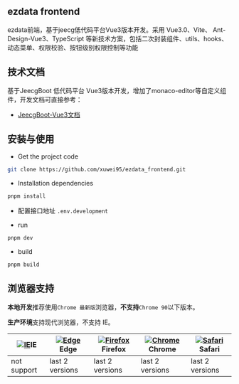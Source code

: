 ## ezdata frontend
ezdata前端，基于jeecg低代码平台Vue3版本开发。采用 Vue3.0、Vite、 Ant-Design-Vue3、TypeScript 等新技术方案，包括二次封装组件、utils、hooks、动态菜单、权限校验、按钮级别权限控制等功能
## 技术文档
基于JeecgBoot 低代码平台 Vue3版本开发，增加了monaco-editor等自定义组件，开发文档可直接参考：
*   [JeecgBoot-Vue3文档](http://help.jeecg.com)

## 安装与使用

- Get the project code

```bash
git clone https://github.com/xuwei95/ezdata_frontend.git
```

- Installation dependencies

```bash
pnpm install
```

- 配置接口地址 `.env.development`


- run

```bash
pnpm dev
```

- build
```bash
pnpm build
```

##   浏览器支持

**本地开发**推荐使用`Chrome 最新版`浏览器，**不支持**`Chrome 90`以下版本。

**生产环境**支持现代浏览器，不支持 IE。

| [![IE](https://raw.githubusercontent.com/alrra/browser-logos/master/src/archive/internet-explorer_9-11/internet-explorer_9-11_48x48.png)](http://godban.github.io/browsers-support-badges/)IE | [![ Edge](https://raw.githubusercontent.com/alrra/browser-logos/master/src/edge/edge_48x48.png)](http://godban.github.io/browsers-support-badges/)Edge | [![Firefox](https://raw.githubusercontent.com/alrra/browser-logos/master/src/firefox/firefox_48x48.png)](http://godban.github.io/browsers-support-badges/)Firefox | [![Chrome](https://raw.githubusercontent.com/alrra/browser-logos/master/src/chrome/chrome_48x48.png)](http://godban.github.io/browsers-support-badges/)Chrome | [![Safari](https://raw.githubusercontent.com/alrra/browser-logos/master/src/safari/safari_48x48.png)](http://godban.github.io/browsers-support-badges/)Safari |
| --- | --- | --- | --- | --- |
| not support | last 2 versions | last 2 versions | last 2 versions | last 2 versions |

